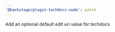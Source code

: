 ```yaml
---
'@backstage/plugin-techdocs-node': patch
---
```


Add an optional default edit uri value for techdocs

